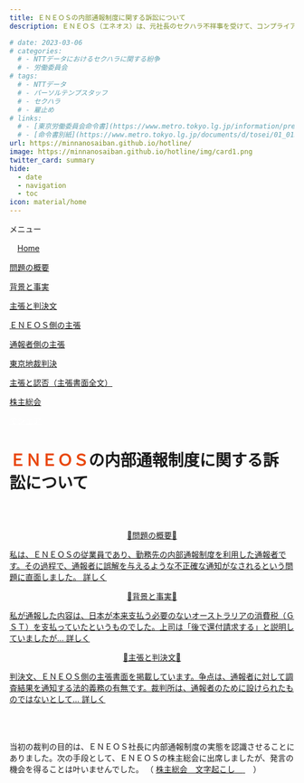 ```yaml
---
title: ＥＮＥＯＳの内部通報制度に関する訴訟について
description: ＥＮＥＯＳ（エネオス）は、元社長のセクハラ不祥事を受けて、コンプライアンス徹底を表明しておりますが、通報窓口における対応には問題があるといえます。内部通報制度をめぐる訴訟について、山田悠一郎裁判官・坂巻陽士裁判官の判決文を通じて、公益通報に関する問題を検証していきます。

# date: 2023-03-06
# categories:
  # - NTTデータにおけるセクハラに関する紛争
  # - 労働委員会
# tags:
  # - NTTデータ
  # - パーソルテンプスタッフ
  # - セクハラ
  # - 雇止め
# links:
  # - [東京労働委員会命令書](https://www.metro.tokyo.lg.jp/information/press/2024/03/2024030701)
  # - [命令書別紙](https://www.metro.tokyo.lg.jp/documents/d/tosei/01_01b_02)
url: https://minnanosaiban.github.io/hotline/
image: https://minnanosaiban.github.io/hotline/img/card1.png
twitter_card: summary
hide:
  - date
  - navigation
  - toc
icon: material/home
---
```


<div class="hamburger" onclick="toggleMenu()"> <i class="fa-solid fa-bars"></i> メニュー</div>
<div id="mobileMenu" class="mobile-menu">
<p class="sitemap-text">
<i class="fa-solid fa-house"></i>　<a href="https://minnanosaiban.github.io/hotline/" class="arrow-link-small">Home</a></p>
<p class="sitemap-text">
<i class="bi bi-chevron-compact-right"></i> <a href="https://minnanosaiban.github.io/hotline/summary/" class="arrow-link-small">問題の概要</a></p>
<p class="sitemap-text">
<i class="bi bi-chevron-compact-right"></i> <a href="https://minnanosaiban.github.io/hotline/fact/" class="arrow-link-small">背景と事実</a></p>
<p class="sitemap-text">
<i class="bi bi-chevron-compact-right"></i> <a href="https://minnanosaiban.github.io/hotline/trial/" class="arrow-link-small">主張と判決文</a></p>
<p class="sitemap-text-1">
<i class="bi bi-chevron-compact-right"></i> <a href="https://minnanosaiban.github.io/hotline/trial/eneos/" class="arrow-link-small">ＥＮＥＯＳ側の主張</a></p>
<p class="sitemap-text-1">
<i class="bi bi-chevron-compact-right"></i> <a href="https://minnanosaiban.github.io/hotline/trial/whistleblower/" class="arrow-link-small">通報者側の主張</a></p>
<p class="sitemap-text-1">
<i class="bi bi-chevron-compact-right"></i> <a href="https://minnanosaiban.github.io/hotline/trial/judgement/" class="arrow-link-small">東京地裁判決</a></p>
<p class="sitemap-text-1">
<i class="bi bi-chevron-compact-right"></i> <a href="https://minnanosaiban.github.io/eneos-saiban/argument.html" class="arrow-link-small">主張と認否（主張書面全文）</a></p>
<p class="sitemap-text" style="margin-bottom: 0.8rem !important;">
<i class="bi bi-chevron-compact-right"></i> <a href="https://minnanosaiban.github.io/hotline/agm/" class="arrow-link-small">株主総会</a></p>
</div>

<p style="margin: 0;">
  <a href="https://twitter.com/share?url=https://minnanosaiban.github.io/hotline/ &text=ＥＮＥＯＳの内部通報制度に関する訴訟について"
     target="_blank" class="x-share" style="color: #FFFFFF;">
    <i class="fa-brands fa-x-twitter"></i> でシェア
  </a>
</p>

<h1 class="top-title-13" style="margin-bottom: 4rem !important;">
  <span style="color: #e94709;">ＥＮＥＯＳ</span>の内部通報制度に関する訴訟について
</h1>

<div class="nt-cards nt-grid cols-3" style="margin-top: 4rem !important; margin-bottom: 4rem !important;">
    <a href="https://minnanosaiban.github.io/hotline/summary/" class="nt-card">
      <div class="nt-card-content">
        <p class="nt-card-title" style="text-align: center;">🔸問題の概要🔸</p>
        <p class="nt-card-text">私は、ＥＮＥＯＳの従業員であり、勤務先の内部通報制度を利用した通報者です。その過程で、通報者に誤解を与えるような不正確な通知がなされるという問題に直面しました。
        <span class="nt-card-arrow"> 詳しく <i class="bi bi-arrow-right"></i></span></p>
      </div>
    </a>
    <a href="https://minnanosaiban.github.io/hotline/fact/" class="nt-card">
      <div class="nt-card-content">
        <p class="nt-card-title" style="text-align: center;">🔸背景と事実🔸</p>
        <p class="nt-card-text">私が通報した内容は、日本が本来支払う必要のないオーストラリアの消費税（ＧＳＴ）を支払っていたというものでした。上司は「後で還付請求する」と説明していましたが…
        <span class="nt-card-arrow"> 詳しく <i class="bi bi-arrow-right"></i></span></p>
      </div>
    </a>
    <a href="https://minnanosaiban.github.io/hotline/trial/" class="nt-card">
      <div class="nt-card-content">
        <p class="nt-card-title" style="text-align: center;">🔸主張と判決文🔸</p>
        <p class="nt-card-text">判決文、ＥＮＥＯＳ側の主張書面を掲載しています。争点は、通報者に対して調査結果を通知する法的義務の有無です。裁判所は、通報者のために設けられたものではないとして…
        <span class="nt-card-arrow"> 詳しく <i class="bi bi-arrow-right"></i></span></p>
      </div>
    </a>
</div>

<div class="center-container" style="margin-top: 4rem !important; margin-bottom: 4rem !important;">
<p class="small" style="max-width: 40em;">
当初の裁判の目的は、ＥＮＥＯＳ社長に内部通報制度の実態を認識させることにありました。次の手段として、ＥＮＥＯＳの株主総会に出席しましたが、発言の機会を得ることは叶いませんでした。
（ <a href="https://minnanosaiban.github.io/hotline/agm/" class="arrow-link-small"  class="arrow-link-small">株主総会　文字起こし<span class="arrow">　<i class="bi bi-arrow-right"></i></span>
</a>　）
</p>
</div>